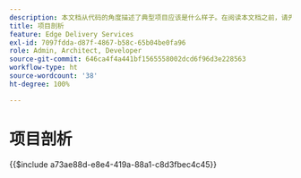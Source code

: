 ```yaml
---
description: 本文档从代码的角度描述了典型项目应该是什么样子。在阅读本文档之前，请先熟悉一下文档“快速入门 - 开发者教程”。
title: 项目剖析
feature: Edge Delivery Services
exl-id: 7097fdda-d87f-4867-b58c-65b04be0fa96
role: Admin, Architect, Developer
source-git-commit: 646ca4f4a441bf1565558002dcd6f96d3e228563
workflow-type: ht
source-wordcount: '38'
ht-degree: 100%

---
```


# 项目剖析

{{$include a73ae88d-e8e4-419a-88a1-c8d3fbec4c45}}
